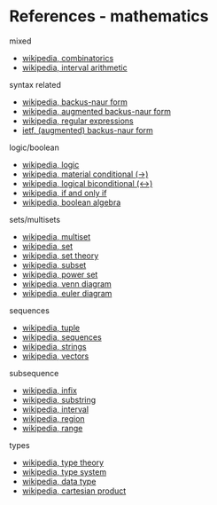 
<!-- ======================================================================= -->
# References - mathematics

mixed

* [wikipedia, combinatorics](https://en.wikipedia.org/wiki/Combinatorics)
* [wikipedia, interval arithmetic](https://en.wikipedia.org/wiki/Interval_arithmetic)

syntax related

* [wikipedia, backus-naur form](https://en.wikipedia.org/wiki/Backus%E2%80%93Naur_form)
* [wikipedia, augmented backus-naur form](https://en.wikipedia.org/wiki/Augmented_Backus%E2%80%93Naur_form)
* [wikipedia, regular expressions](https://en.wikipedia.org/wiki/Regular_expression)
* [ietf, (augmented) backus-naur form](https://tools.ietf.org/html/rfc5234)

logic/boolean

* [wikipedia, logic](https://en.wikipedia.org/wiki/Logic)
* [wikipedia, material conditional (->)](https://en.wikipedia.org/wiki/Material_conditional)
* [wikipedia, logical biconditional (<->)](https://en.wikipedia.org/wiki/Logical_biconditional)
* [wikipedia, if and only if](https://en.wikipedia.org/wiki/If_and_only_if)
* [wikipedia, boolean algebra](https://en.wikipedia.org/wiki/Boolean_algebra)

sets/multisets

* [wikipedia, multiset](https://en.wikipedia.org/wiki/Multiset)
* [wikipedia, set](https://en.wikipedia.org/wiki/Set_%28mathematics%29)
* [wikipedia, set theory](https://en.wikipedia.org/wiki/Set_theory)
* [wikipedia, subset](https://en.wikipedia.org/wiki/Subset)
* [wikipedia, power set](https://en.wikipedia.org/wiki/Power_set)
* [wikipedia, venn diagram](https://en.wikipedia.org/wiki/Venn_diagram)
* [wikipedia, euler diagram](https://en.wikipedia.org/wiki/Euler_diagram)

sequences

* [wikipedia, tuple](https://en.wikipedia.org/wiki/Tuple)
* [wikipedia, sequences](https://en.wikipedia.org/wiki/Sequence)
* [wikipedia, strings](https://en.wikipedia.org/wiki/String_%28computer_science%29)
* [wikipedia, vectors](https://en.wikipedia.org/wiki/Vector_%28mathematics_and_physics%29)

subsequence

* [wikipedia, infix](https://en.wikipedia.org/wiki/Infix)
* [wikipedia, substring](https://en.wikipedia.org/wiki/Substring)
* [wikipedia, interval](https://en.wikipedia.org/wiki/Interval_%28mathematics%29)
* [wikipedia, region](https://en.wikipedia.org/wiki/Region_%28mathematics%29)
* [wikipedia, range](https://en.wikipedia.org/wiki/Range_%28mathematics%29)

types

* [wikipedia, type theory](https://en.wikipedia.org/wiki/Type_theory)
* [wikipedia, type system](https://en.wikipedia.org/wiki/Type_system)
* [wikipedia, data type](https://en.wikipedia.org/wiki/Data_type)
* [wikipedia, cartesian product](https://en.wikipedia.org/wiki/Cartesian_product)
